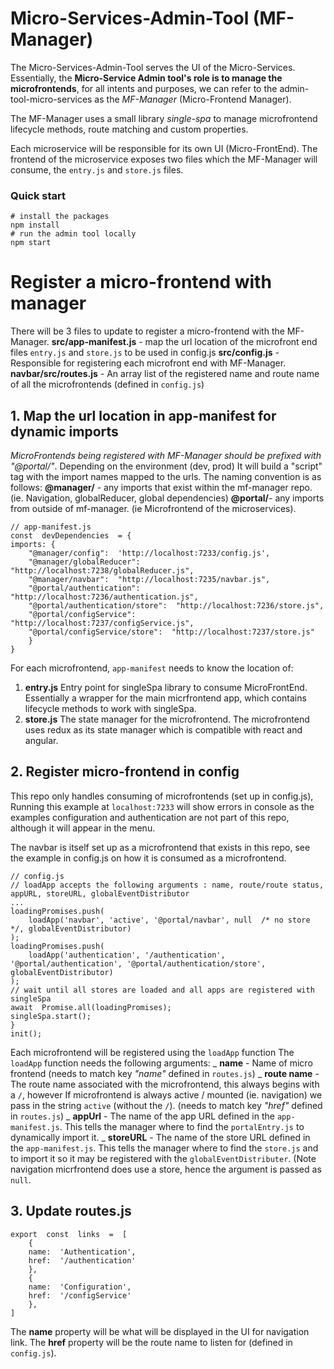 # Micro-Services-Admin-Tool (MF-Manager)

The Micro-Services-Admin-Tool serves the UI of the Micro-Services. Essentially, the **Micro-Service Admin tool's role is to manage the microfrontends**, for all intents and purposes, we can refer to the admin-tool-micro-services as the _MF-Manager_ (Micro-Frontend Manager).

The MF-Manager uses a small library _single-spa_ to manage microfrontend lifecycle methods, route matching and custom properties.

Each microservice will be responsible for its own UI (Micro-FrontEnd). The frontend of the microservice exposes two files which the MF-Manager will consume, the `entry.js` and `store.js` files.

### Quick start

```
# install the packages
npm install
# run the admin tool locally
npm start
```

# Register a micro-frontend with manager

There will be 3 files to update to register a micro-frontend with the MF-Manager.
**src/app-manifest.js** - map the url location of the microfront end files `entry.js` and `store.js` to be used in config.js
**src/config.js** - Responsible for registering each microfront end with MF-Manager.
**navbar/src/routes.js** - An array list of the registered name and route name of all the microfrontends (defined in `config.js`)

## 1. Map the url location in app-manifest for dynamic imports

_MicroFrontends being registered with MF-Manager should be prefixed with "@portal/"_.
Depending on the environment (dev, prod) It will build a "script" tag with the import names mapped to the urls.
The naming convention is as follows:
**@manager/** - any imports that exist within the mf-manager repo. (ie. Navigation, globalReducer, global dependencies)
**@portal/**- any imports from outside of mf-manager. (ie Microfrontend of the microservices).

```
// app-manifest.js
const  devDependencies  = {
imports: {
	"@manager/config":  'http://localhost:7233/config.js',
	"@manager/globalReducer":  "http://localhost:7238/globalReducer.js",
	"@manager/navbar":  "http://localhost:7235/navbar.js",
	"@portal/authentication":  "http://localhost:7236/authentication.js",
	"@portal/authentication/store":  "http://localhost:7236/store.js",
	"@portal/configService":  "http://localhost:7237/configService.js",
	"@portal/configService/store":  "http://localhost:7237/store.js"
	}
}
```

For each microfrontend, `app-manifest` needs to know the location of:

1.  **entry.js** Entry point for singleSpa library to consume MicroFrontEnd. Essentially a wrapper for the main micrfrontend app, which contains lifecycle methods to work with singleSpa.
2.  **store.js** The state manager for the microfrontend. The microfrontend uses redux as its state manager which is compatible with react and angular.

## 2. Register micro-frontend in config

This repo only handles consuming of microfrontends (set up in config.js), Running this example at `localhost:7233` will show errors in console as the examples configuration and authentication are not part of this repo, although it will appear in the menu.

The navbar is itself set up as a microfrontend that exists in this repo, see the example in config.js on how it is consumed as a microfrontend.

```
// config.js
// loadApp accepts the following arguments : name, route/route status, appURL, storeURL, globalEventDistributor
...
loadingPromises.push(
	loadApp('navbar', 'active', '@portal/navbar', null  /* no store */, globalEventDistributor)
);
loadingPromises.push(
	loadApp('authentication', '/authentication', '@portal/authentication', '@portal/authentication/store', globalEventDistributor)
);
// wait until all stores are loaded and all apps are registered with singleSpa
await  Promise.all(loadingPromises);
singleSpa.start();
}
init();
```

Each microfrontend will be registered using the `loadApp` function
The `loadApp` function needs the following arguments:
_ **name** - Name of micro frontend (needs to match key _"name"_ defined in `routes.js`)
_ **route name** - The route name associated with the microfrontend, this always begins with a `/`, however If microfrontend is always active / mounted (ie. navigation) we pass in the string `active` (without the `/`). (needs to match key _"href"_ defined in `routes.js`)
_ **appUrl** - The name of the app URL defined in the `app-manifest.js`. This tells the manager where to find the `portalEntry.js` to dynamically import it.
_ **storeURL** - The name of the store URL defined in the `app-manifest.js`. This tells the manager where to find the `store.js` and to import it so it may be registered with the `globalEventDistributer`. (Note navigation micrfrontend does use a store, hence the argument is passed as `null`.

## 3. Update routes.js

```
export  const  links  =  [
	{
	name:  'Authentication',
	href:  '/authentication'
	},
	{
	name:  'Configuration',
	href:  '/configService'
	},
]
```

The **name** property will be what will be displayed in the UI for navigation link.
The **href** property will be the route name to listen for (defined in `config.js`).
